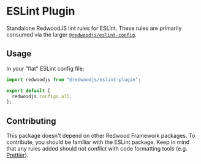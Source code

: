 # ESLint Plugin

Standalone RedwoodJS lint rules for ESLint.
These rules are primarily consumed via the larger [`@redwoodjs/eslint-config`](https://github.com/redwoodjs/redwood/tree/main/packages/eslint-config).

## Usage

In your "flat" ESLint config file:

```js
import redwoodjs from "@redwoodjs/eslint-plugin";

export default [
  redwoodjs.configs.all,
];
```

## Contributing

This package doesn't depend on other Redwood Framework packages.
To contribute, you should be familiar with the ESLint package.
Keep in mind that any rules added should not conflict with code formatting tools (e.g. [Prettier](https://prettier.io/docs/en/integrating-with-linters.html)).
